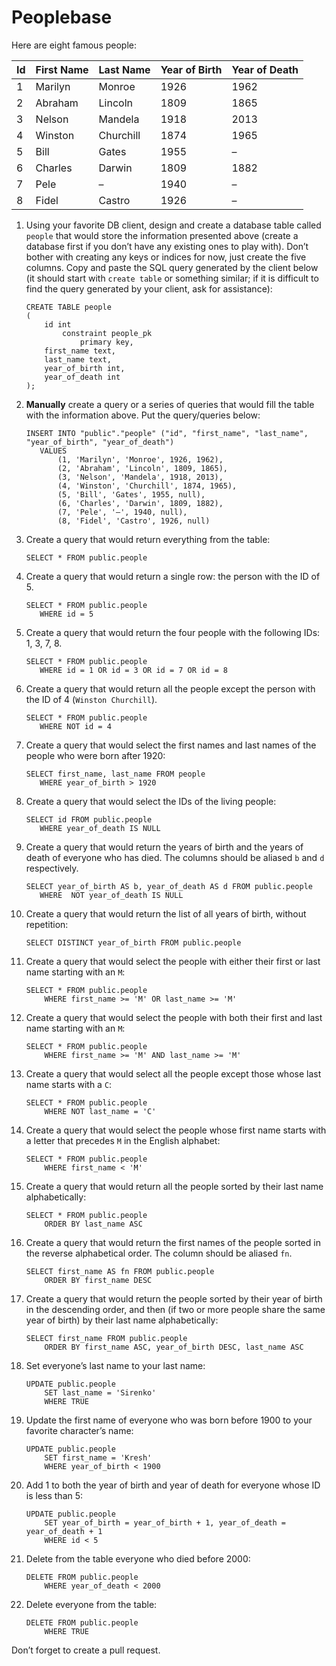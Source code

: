 # Peoplebase

Here are eight famous people: 

| Id | First Name | Last Name | Year of Birth | Year of Death |
|----|------------|-----------|---------------|---------------|
| 1  | Marilyn    | Monroe    | 1926          | 1962          |
| 2  | Abraham    | Lincoln   | 1809          | 1865          |
| 3  | Nelson     | Mandela   | 1918          | 2013          |
| 4  | Winston    | Churchill | 1874          | 1965          |
| 5  | Bill       | Gates     | 1955          | –             |
| 6  | Charles    | Darwin    | 1809          | 1882          |
| 7  | Pele       | –         | 1940          | –             |
| 8  | Fidel      | Castro    | 1926          | –             |

1. Using your favorite DB client, design and create a database table called `people` that would store the information presented above (create a database first if you don’t have any existing ones to play with). Don’t bother with creating any keys or indices for now, just create the five columns. Copy and paste the SQL query generated by the client below (it should start with `create table` or something similar; if it is difficult to find the query generated by your client, ask for assistance):

    ```postgresql
    CREATE TABLE people
    (
    	id int
    		constraint people_pk
    			primary key,
    	first_name text,
    	last_name text,
    	year_of_birth int,
    	year_of_death int
    );
    ```

2. **Manually** create a query or a series of queries that would fill the table with the information above. Put the query/queries below:

    ```postgresql
    INSERT INTO "public"."people" ("id", "first_name", "last_name", "year_of_birth", "year_of_death") 
       VALUES
           (1, 'Marilyn', 'Monroe', 1926, 1962),
           (2, 'Abraham', 'Lincoln', 1809, 1865),
           (3, 'Nelson', 'Mandela', 1918, 2013),
           (4, 'Winston', 'Churchill', 1874, 1965),
           (5, 'Bill', 'Gates', 1955, null),
           (6, 'Charles', 'Darwin', 1809, 1882),
           (7, 'Pele', '–', 1940, null),
           (8, 'Fidel', 'Castro', 1926, null)
    ```

3. Create a query that would return everything from the table:

    ```postgresql
    SELECT * FROM public.people
    ```
    
4. Create a query that would return a single row: the person with the ID of 5.

    ```postgresql
    SELECT * FROM public.people
       WHERE id = 5
    ```

5. Create a query that would return the four people with the following IDs: 1, 3, 7, 8.

    ```postgresql
    SELECT * FROM public.people
       WHERE id = 1 OR id = 3 OR id = 7 OR id = 8
    ```

6. Create a query that would return all the people except the person with the ID of 4 (`Winston Churchill`).

    ```postgresql
    SELECT * FROM public.people
       WHERE NOT id = 4
    ```

7. Create a query that would select the first names and last names of the people who were born after 1920:

    ```postgresql
    SELECT first_name, last_name FROM people
       WHERE year_of_birth > 1920
    ```
    
8. Create a query that would select the IDs of the living people:

    ```postgresql
    SELECT id FROM public.people
       WHERE year_of_death IS NULL
    ```
    
9. Create a query that would return the years of birth and the years of death of everyone who has died. The columns should be aliased `b` and `d` respectively.

    ```postgresql
    SELECT year_of_birth AS b, year_of_death AS d FROM public.people
       WHERE  NOT year_of_death IS NULL
    ```
    
10. Create a query that would return the list of all years of birth, without repetition:

    ```postgresql
    SELECT DISTINCT year_of_birth FROM public.people
    ```

11. Create a query that would select the people with either their first or last name starting with an `M`:

    ```postgresql
    SELECT * FROM public.people
        WHERE first_name >= 'M' OR last_name >= 'M'
    ```

12. Create a query that would select the people with both their first and last name starting with an `M`:

    ```postgresql
    SELECT * FROM public.people
        WHERE first_name >= 'M' AND last_name >= 'M'

    ```
    
13. Create a query that would select all the people except those whose last name starts with a `C`:

    ```postgresql
    SELECT * FROM public.people
        WHERE NOT last_name = 'C'
    ```
    
14. Create a query that would select the people whose first name starts with a letter that precedes `M` in the English alphabet:

    ```postgresql
    SELECT * FROM public.people
        WHERE first_name < 'M'
    ```
    
15. Create a query that would return all the people sorted by their last name alphabetically:

    ```postgresql
    SELECT * FROM public.people
        ORDER BY last_name ASC
    ```

16. Create a query that would return the first names of the people sorted in the reverse alphabetical order. The column should be aliased `fn`.

    ```postgresql
    SELECT first_name AS fn FROM public.people
        ORDER BY first_name DESC
    ```

17. Create a query that would return the people sorted by their year of birth in the descending order, and then (if two or more people share the same year of birth) by their last name alphabetically:

    ```postgresql
    SELECT first_name FROM public.people
        ORDER BY first_name ASC, year_of_birth DESC, last_name ASC
    ```
    
18. Set everyone’s last name to your last name:

    ```postgresql
    UPDATE public.people 
        SET last_name = 'Sirenko'
        WHERE TRUE
    ```
    
19. Update the first name of everyone who was born before 1900 to your favorite character’s name:

    ```postgresql
    UPDATE public.people 
        SET first_name = 'Kresh'
        WHERE year_of_birth < 1900
    ```
    
20. Add 1 to both the year of birth and year of death for everyone whose ID is less than 5:

    ```postgresql
    UPDATE public.people
        SET year_of_birth = year_of_birth + 1, year_of_death = year_of_death + 1
        WHERE id < 5
    ```

21. Delete from the table everyone who died before 2000:

    ```postgresql
    DELETE FROM public.people
        WHERE year_of_death < 2000
    ```

22. Delete everyone from the table:

    ```postgresql
    DELETE FROM public.people
        WHERE TRUE
    ```
    
Don’t forget to create a pull request.
